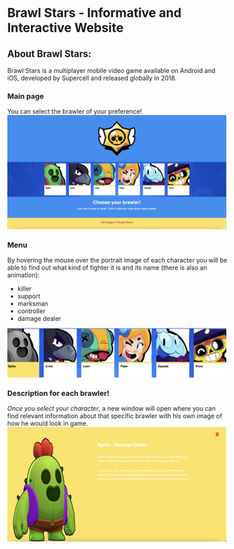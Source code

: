 # Brawl Stars - Informative and Interactive Website

## About Brawl Stars:
Brawl Stars is a multiplayer mobile video game available on Android and iOS, developed by Supercell and released globally in 2018.

### Main page
You can select the brawler of your preference!
<img src="img/bs_main_page.png" alt="Main Page" width=500/>

### Menu
By hovering the mouse over the portrait image of each character you will be able to find out what kind of fighter it is and its name (there is also an animation):
- killer
- support
- marksman
- controller
- damage dealer
<img src="img/bs_menu_character.png" alt="Menu Characters" width=500/>

### Description for each brawler!
*Once you select your character*, a new window will open where you can find relevant information about that specific brawler with his own image of how he would look in game.
<img src="img/bs_information_brawler.png" alt="Character Information" width=500/>

